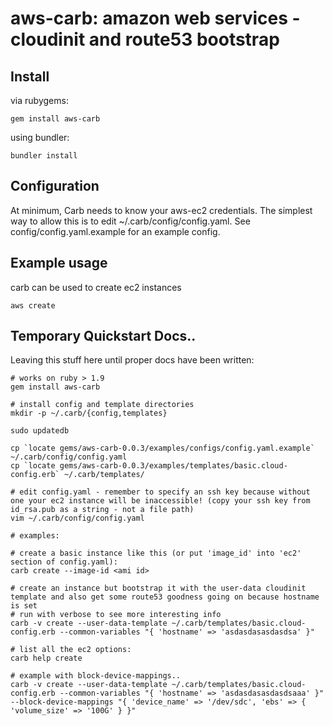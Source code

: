 # aws-carb: amazon web services - cloudinit and route53 bootstrap

## Install

via rubygems:

```
gem install aws-carb
```

using bundler:

```
bundler install
```

## Configuration

At minimum, Carb needs to know your aws-ec2 credentials. The simplest way to allow this is to edit ~/.carb/config/config.yaml. See config/config.yaml.example for an example config.


## Example usage

carb can be used to create ec2 instances

```
aws create
```


## Temporary Quickstart Docs..

Leaving this stuff here until proper docs have been written:

```
# works on ruby > 1.9 
gem install aws-carb

# install config and template directories
mkdir -p ~/.carb/{config,templates}

sudo updatedb

cp `locate gems/aws-carb-0.0.3/examples/configs/config.yaml.example`  ~/.carb/config/config.yaml
cp `locate gems/aws-carb-0.0.3/examples/templates/basic.cloud-config.erb` ~/.carb/templates/

# edit config.yaml - remember to specify an ssh key because without one your ec2 instance will be inaccessible! (copy your ssh key from id_rsa.pub as a string - not a file path)
vim ~/.carb/config/config.yaml

# examples:

# create a basic instance like this (or put 'image_id' into 'ec2' section of config.yaml):
carb create --image-id <ami id>

# create an instance but bootstrap it with the user-data cloudinit template and also get some route53 goodness going on because hostname is set
# run with verbose to see more interesting info
carb -v create --user-data-template ~/.carb/templates/basic.cloud-config.erb --common-variables "{ 'hostname' => 'asdasdasasdasdsa' }"

# list all the ec2 options:
carb help create 

# example with block-device-mappings..
carb -v create --user-data-template ~/.carb/templates/basic.cloud-config.erb --common-variables "{ 'hostname' => 'asdasdasasdasdsaaa' }" --block-device-mappings "{ 'device_name' => '/dev/sdc', 'ebs' => { 'volume_size' => '100G' } }"



```


